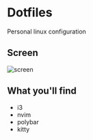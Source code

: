 # Dotfiles
Personal linux configuration

## Screen
![screen](https://github.com/Glareascum/dotfiles/assets/49961900/3b3b7a96-1ab8-4ae6-afb8-55a2dfdac080)

## What you'll find
- i3
- nvim
- polybar
- kitty
